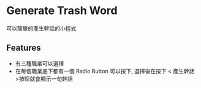 # Generate Trash Word 
 可以簡單的產生幹話的小程式 

## Features
- 有三種職業可以選擇
- 在每個職業底下都有一個 Radio Button 可以按下, 選擇後在按下
  < 產生幹話 >按鈕就會顯示一句幹話 


